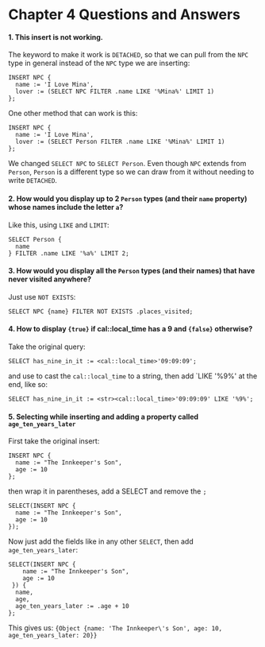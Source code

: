 # Chapter 4 Questions and Answers

#### 1. This insert is not working.

The keyword to make it work is `DETACHED`, so that we can pull from the `NPC` type in general instead of the `NPC` type we are inserting:

```
INSERT NPC {
  name := 'I Love Mina',
  lover := (SELECT NPC FILTER .name LIKE '%Mina%' LIMIT 1)
};
```

One other method that can work is this:

```
INSERT NPC {
  name := 'I Love Mina',
  lover := (SELECT Person FILTER .name LIKE '%Mina%' LIMIT 1)
};
```

We changed `SELECT NPC` to `SELECT Person`. Even though `NPC` extends from `Person`, `Person` is a different type so we can draw from it without needing to write `DETACHED`.

#### 2. How would you display up to 2 `Person` types (and their `name` property) whose names include the letter `a`?

Like this, using `LIKE` and `LIMIT`:

```
SELECT Person {
  name
} FILTER .name LIKE '%a%' LIMIT 2;
```

#### 3. How would you display all the `Person` types (and their names) that have never visited anywhere?

Just use `NOT EXISTS`:

```
SELECT NPC {name} FILTER NOT EXISTS .places_visited;
```

#### 4. How to display `{true}` if cal::local_time has a 9 and `{false}` otherwise?

Take the original query:

```
SELECT has_nine_in_it := <cal::local_time>'09:09:09';
```

and use <str> to cast the `cal::local_time` to a string, then add `LIKE '%9%' at the end, like so:
  
```
SELECT has_nine_in_it := <str><cal::local_time>'09:09:09' LIKE '%9%';
```

#### 5. Selecting while inserting and adding a property called `age_ten_years_later`

First take the original insert:
```
INSERT NPC {
  name := "The Innkeeper's Son",
  age := 10
};
```

then wrap it in parentheses, add a SELECT and remove the `;`

```
SELECT(INSERT NPC {
  name := "The Innkeeper's Son",
  age := 10
});
```

Now just add the fields like in any other `SELECT`, then add `age_ten_years_later`:

```
SELECT(INSERT NPC {
    name := "The Innkeeper's Son",
    age := 10
 }) {
  name,
  age,
  age_ten_years_later := .age + 10
};
```

This gives us: `{Object {name: 'The Innkeeper\'s Son', age: 10, age_ten_years_later: 20}}`
